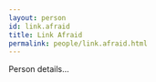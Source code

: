 ```yaml
---
layout: person
id: link.afraid
title: Link Afraid
permalink: people/link.afraid.html
---
```


Person details...